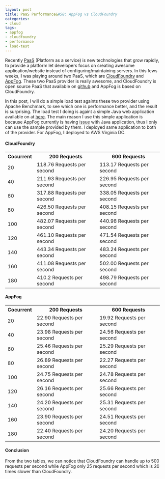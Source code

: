 ```yaml
---
layout: post
title: PaaS Performance&#58; AppFog vs CloudFoundry
categories:
- cloud
tags:
- appfog
- cloudfoundry
- performance
- load-test
---
```


Recently [PaaS][paas] (Platform as a service) is new technologies that grow rapidly, to provide a platform let developers focus on creating awesome application/website instead of configuring/maintaining servers. In this fews weeks, I was playing around two PaaS, which are [CloudFoundry][cloudfoundry] and [AppFog][appfog]. These two PaaS provider is really awesome, and CloudFoundry is open source PaaS that available on [github][cloudfoundry-source] and AppFog is based on CloudFoundry.

In this post, I will do a simple load test againts these two provider using Apache Benchmark, to see which one is performance better, and the result is surprising. The load test I doing is againt a simple Java web application available on at [here][source]. The main reason I use this simple application is because AppFog currently is having [issue][issue] with Java application, thus I only can use the sample provided by them. I deployed same application to both of the provider. For AppFog, I deployed to AWS Virginia DC.


#### CloudFoundry
<table class="table table-striped table-condensed table-bordered table-hover">
  <tr>
  	<th>Cocurrent</th>
    <th>200 Requests</th>
    <th>600 Requests</th>
  </tr>
  <tr>
    <td>20</td>
    <td>118.76 Requests per second</td>
    <td>113.17 Requests per second</td>
  </tr>
  <tr>
    <td>40</td>
    <td>211.93 Requests per second</td>
    <td>226.95 Requests per second</td>
  </tr>
  <tr>
    <td>60</td>
    <td>317.88 Requests per second</td>
    <td>338.05 Requests per second</td>
  </tr>
  <tr>
    <td>80</td>
    <td>426.50 Requests per second</td>
    <td>408.15 Requests per second</td>
  </tr>
  <tr>
    <td>100</td>
    <td>482.07 Requests per second</td>
    <td>440.98 Requests per second</td>
  </tr>
  <tr>
    <td>120</td>
    <td>461.10 Requests per second</td>
    <td>471.54 Requests per second</td>
  </tr>
  <tr>
    <td>140</td>
    <td>443.34 Requests per second</td>
    <td>483.24 Requests per second</td>
  </tr>
  <tr>
    <td>160</td>
    <td>411.08 Requests per second</td>
    <td>502.00 Requests per second</td>
  </tr>
  <tr>
    <td>180</td>
    <td>410.2 Requests per second</td>
    <td>498.79 Requests per second</td>
  </tr>
</table>

#### AppFog

<table class="table table-striped table-condensed table-bordered table-hover">
  <tr>
  	<th>Cocurrent</th>
    <th>200 Requests</th>
    <th>600 Requests</th>
  </tr>
  <tr>
    <td>20</td>
    <td>22.90 Requests per second</td>
    <td>19.92 Requests per second</td>
  </tr>
  <tr>
    <td>40</td>
    <td>23.98 Requests per second</td>
    <td>24.56 Requests per second</td>
  </tr>
  <tr>
    <td>60</td>
    <td>25.46 Requests per second</td>
    <td>25.29 Requests per second</td>
  </tr>
  <tr>
    <td>80</td>
    <td>26.89 Requests per second</td>
    <td>22.27 Requests per second</td>
  </tr>
  <tr>
    <td>100</td>
    <td>24.75 Requests per second</td>
    <td>24.78 Requests per second</td>
  </tr>
  <tr>
    <td>120</td>
    <td>26.16 Requests per second</td>
    <td>25.66 Requests per second</td>
  </tr>
  <tr>
    <td>140</td>
    <td>24.20 Requests per second</td>
    <td>25.31 Requests per second</td>
  </tr>
  <tr>
    <td>160</td>
    <td>23.90 Requests per second</td>
    <td>24.51 Requests per second</td>
  </tr>
  <tr>
    <td>180</td>
    <td>22.40 Requests per second</td>
    <td>24.20 Requests per second</td>
  </tr>
</table>

#### Conclusion
From the two tables, we can notice that CloudFoundry can handle up to 500 requests per second while AppFog only 25 requests per second which is 20 times slower than CloudFoundry.


[paas]: http://en.wikipedia.org/wiki/Platform_as_a_service
[cloudfoundry]: http://www.cloudfoundry.com
[appfog]: http://appfog.com/
[cloudfoundry-source]: http://github.com/cloudfoundry
[source]: https://github.com/appfog/af-java-base
[issue]: https://groups.google.com/forum/#!topic/appfog-users/hxBxUe3c4QI
